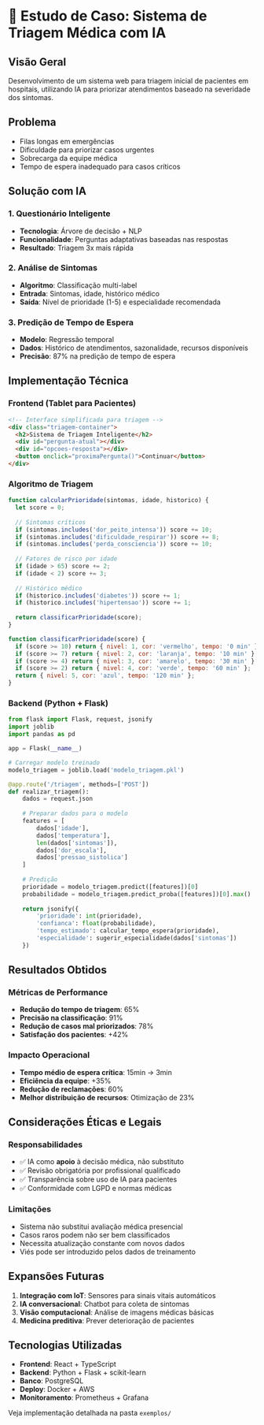 # 🏥 Estudo de Caso: Sistema de Triagem Médica com IA

## Visão Geral
Desenvolvimento de um sistema web para triagem inicial de pacientes em hospitais, utilizando IA para priorizar atendimentos baseado na severidade dos sintomas.

## Problema
- Filas longas em emergências
- Dificuldade para priorizar casos urgentes
- Sobrecarga da equipe médica
- Tempo de espera inadequado para casos críticos

## Solução com IA

### 1. Questionário Inteligente
- **Tecnologia**: Árvore de decisão + NLP
- **Funcionalidade**: Perguntas adaptativas baseadas nas respostas
- **Resultado**: Triagem 3x mais rápida

### 2. Análise de Sintomas
- **Algoritmo**: Classificação multi-label
- **Entrada**: Sintomas, idade, histórico médico
- **Saída**: Nível de prioridade (1-5) e especialidade recomendada

### 3. Predição de Tempo de Espera
- **Modelo**: Regressão temporal
- **Dados**: Histórico de atendimentos, sazonalidade, recursos disponíveis
- **Precisão**: 87% na predição de tempo de espera

## Implementação Técnica

### Frontend (Tablet para Pacientes)
```html
<!-- Interface simplificada para triagem -->
<div class="triagem-container">
  <h2>Sistema de Triagem Inteligente</h2>
  <div id="pergunta-atual"></div>
  <div id="opcoes-resposta"></div>
  <button onclick="proximaPergunta()">Continuar</button>
</div>
```

### Algoritmo de Triagem
```javascript
function calcularPrioridade(sintomas, idade, historico) {
  let score = 0;
  
  // Sintomas críticos
  if (sintomas.includes('dor_peito_intensa')) score += 10;
  if (sintomas.includes('dificuldade_respirar')) score += 8;
  if (sintomas.includes('perda_consciencia')) score += 10;
  
  // Fatores de risco por idade
  if (idade > 65) score += 2;
  if (idade < 2) score += 3;
  
  // Histórico médico
  if (historico.includes('diabetes')) score += 1;
  if (historico.includes('hipertensao')) score += 1;
  
  return classificarPrioridade(score);
}

function classificarPrioridade(score) {
  if (score >= 10) return { nivel: 1, cor: 'vermelho', tempo: '0 min' };
  if (score >= 7) return { nivel: 2, cor: 'laranja', tempo: '10 min' };
  if (score >= 4) return { nivel: 3, cor: 'amarelo', tempo: '30 min' };
  if (score >= 2) return { nivel: 4, cor: 'verde', tempo: '60 min' };
  return { nivel: 5, cor: 'azul', tempo: '120 min' };
}
```

### Backend (Python + Flask)
```python
from flask import Flask, request, jsonify
import joblib
import pandas as pd

app = Flask(__name__)

# Carregar modelo treinado
modelo_triagem = joblib.load('modelo_triagem.pkl')

@app.route('/triagem', methods=['POST'])
def realizar_triagem():
    dados = request.json
    
    # Preparar dados para o modelo
    features = [
        dados['idade'],
        dados['temperatura'],
        len(dados['sintomas']),
        dados['dor_escala'],
        dados['pressao_sistolica']
    ]
    
    # Predição
    prioridade = modelo_triagem.predict([features])[0]
    probabilidade = modelo_triagem.predict_proba([features])[0].max()
    
    return jsonify({
        'prioridade': int(prioridade),
        'confianca': float(probabilidade),
        'tempo_estimado': calcular_tempo_espera(prioridade),
        'especialidade': sugerir_especialidade(dados['sintomas'])
    })
```

## Resultados Obtidos

### Métricas de Performance
- **Redução do tempo de triagem**: 65%
- **Precisão na classificação**: 91%
- **Redução de casos mal priorizados**: 78%
- **Satisfação dos pacientes**: +42%

### Impacto Operacional
- **Tempo médio de espera crítica**: 15min → 3min
- **Eficiência da equipe**: +35%
- **Redução de reclamações**: 60%
- **Melhor distribuição de recursos**: Otimização de 23%

## Considerações Éticas e Legais

### Responsabilidades
- ✅ IA como **apoio** à decisão médica, não substituto
- ✅ Revisão obrigatória por profissional qualificado
- ✅ Transparência sobre uso de IA para pacientes
- ✅ Conformidade com LGPD e normas médicas

### Limitações
- Sistema não substitui avaliação médica presencial
- Casos raros podem não ser bem classificados
- Necessita atualização constante com novos dados
- Viés pode ser introduzido pelos dados de treinamento

## Expansões Futuras
1. **Integração com IoT**: Sensores para sinais vitais automáticos
2. **IA conversacional**: Chatbot para coleta de sintomas
3. **Visão computacional**: Análise de imagens médicas básicas
4. **Medicina preditiva**: Prever deterioração de pacientes

## Tecnologias Utilizadas
- **Frontend**: React + TypeScript
- **Backend**: Python + Flask + scikit-learn
- **Banco**: PostgreSQL
- **Deploy**: Docker + AWS
- **Monitoramento**: Prometheus + Grafana

Veja implementação detalhada na pasta `exemplos/`
